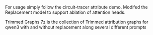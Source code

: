 For usage simply follow the circuit-tracer attribute demo. Modifed the Replacement model to support ablation of attention heads.

Trimmed Graphs 7z is the collection of Trimmed attribution graphs for qwen3 with and without replacement along several different prompts
